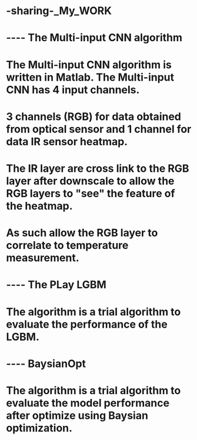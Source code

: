 # -sharing-_My_WORK
# ---- The Multi-input CNN algorithm 
# The Multi-input CNN algorithm is written in Matlab. The Multi-input CNN has 4 input channels. 
# 3 channels (RGB) for data obtained from optical sensor and 1 channel for data IR sensor heatmap.
# The IR layer  are cross link to the RGB layer after downscale to allow the RGB layers to "see" the feature of the heatmap.
# As such allow the RGB layer to correlate to temperature measurement.

# ---- The PLay LGBM
# The algorithm is a trial algorithm to evaluate the performance of the LGBM.

# ---- BaysianOpt 
# The algorithm is a trial algorithm to evaluate the model performance after optimize using Baysian optimization. 
